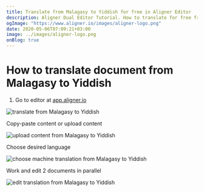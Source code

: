 ```yaml
---
title: Translate from Malagasy to Yiddish for free in Aligner Editor
description: Aligner Dual Editor Tutorial. How to translate for free from Malagasy to Yiddish. Aligner is multilingual document management platform. 
ogImage: "https://www.aligner.io/images/aligner-logo.png"
date: 2020-05-06T07:09:21+03:00
image: ../images/aligner-logo.png
onBlog: true
---
```


# How to translate document from Malagasy to Yiddish

1. Go to editor at [app.aligner.io](https://app.aligner.io "Aligner App web page")

![translate from Malagasy to Yiddish](../aligner-blank-editor.png "translate from Malagasy to Yiddish")

Copy-paste content or upload content

![upload content from Malagasy to Yiddish](../aligner-uploaded-document.png "upload content from Malagasy to Yiddish")

Choose desired language

![choose machine translation from Malagasy to Yiddish](../aligner-language-dropdown.png "choose machine translation from Malagasy to Yiddish")

Work and edit 2 documents in parallel

![edit translation from Malagasy to Yiddish](../aligner-double-sitded-editor.png "edit translation from Malagasy to Yiddish")

